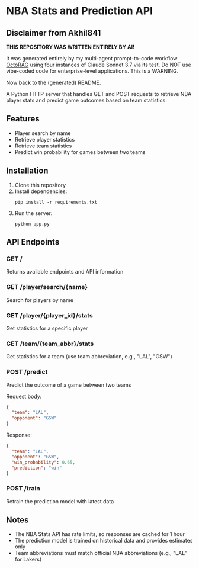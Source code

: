 # NBA Stats and Prediction API

## Disclaimer from Akhil841

**THIS REPOSITORY WAS WRITTEN ENTIRELY BY AI!** 

It was generated entirely by my multi-agent prompt-to-code workflow [OctoRAG](https://github.com/Akhil841/octorag) using four instances of Claude Sonnet 3.7 via its test. Do NOT use vibe-coded code for enterprise-level applications. This is a WARNING. 

Now back to the (generated) README.

A Python HTTP server that handles GET and POST requests to retrieve NBA player stats and predict game outcomes based on team statistics.

## Features

- Player search by name
- Retrieve player statistics
- Retrieve team statistics
- Predict win probability for games between two teams

## Installation

1. Clone this repository
2. Install dependencies:
   ```
   pip install -r requirements.txt
   ```
3. Run the server:
   ```
   python app.py
   ```

## API Endpoints

### GET /
Returns available endpoints and API information

### GET /player/search/{name}
Search for players by name

### GET /player/{player_id}/stats
Get statistics for a specific player

### GET /team/{team_abbr}/stats
Get statistics for a team (use team abbreviation, e.g., "LAL", "GSW")

### POST /predict
Predict the outcome of a game between two teams

Request body:
```json
{
  "team": "LAL",
  "opponent": "GSW"
}
```

Response:
```json
{
  "team": "LAL",
  "opponent": "GSW",
  "win_probability": 0.65,
  "prediction": "win"
}
```

### POST /train
Retrain the prediction model with latest data

## Notes
- The NBA Stats API has rate limits, so responses are cached for 1 hour
- The prediction model is trained on historical data and provides estimates only
- Team abbreviations must match official NBA abbreviations (e.g., "LAL" for Lakers)
